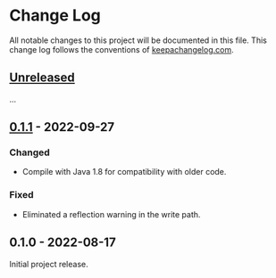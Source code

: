 Change Log
==========

All notable changes to this project will be documented in this file. This
change log follows the conventions of
[keepachangelog.com](http://keepachangelog.com/).


## [Unreleased]

...


## [0.1.1] - 2022-09-27

### Changed
- Compile with Java 1.8 for compatibility with older code.

### Fixed
- Eliminated a reflection warning in the write path.


## 0.1.0 - 2022-08-17

Initial project release.


[Unreleased]: https://github.com/amperity/separator/compare/0.1.1...HEAD
[0.1.1]: https://github.com/amperity/separator/compare/0.1.0...0.1.1
